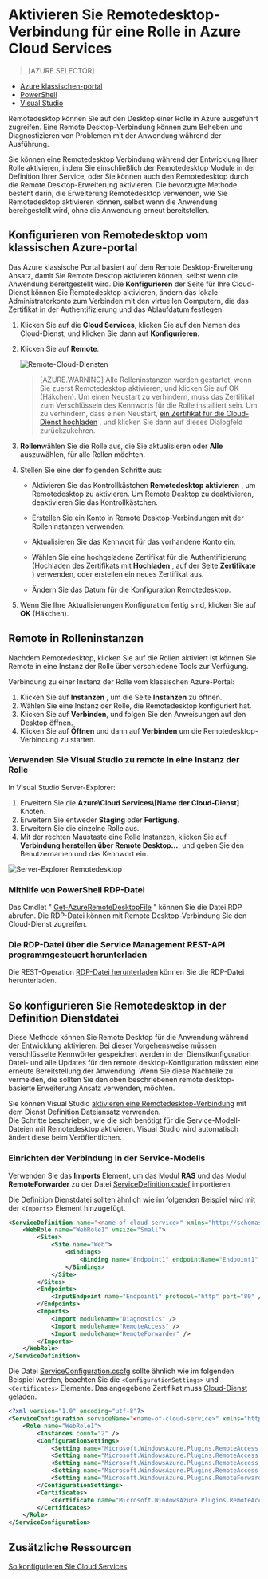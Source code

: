<properties 
pageTitle="Aktivieren Sie Remotedesktop-Verbindung für eine Rolle in Azure Cloud Services" 
description="So konfigurieren Sie Ihre Azure-Cloud-Service-Anwendung zu remote desktop-Verbindungen zulassen" 
services="cloud-services" 
documentationCenter="" 
authors="sbtron" 
manager="timlt" 
editor=""/>
<tags 
ms.service="cloud-services" 
ms.workload="tbd" 
ms.tgt_pltfrm="na" 
ms.devlang="na" 
ms.topic="article" 
ms.date="02/17/2016" 
ms.author="saurabh"/>

# <a name="enable-remote-desktop-connection-for-a-role-in-azure-cloud-services"></a>Aktivieren Sie Remotedesktop-Verbindung für eine Rolle in Azure Cloud Services

>[AZURE.SELECTOR]
- [Azure klassischen-portal](cloud-services-role-enable-remote-desktop.md)
- [PowerShell](cloud-services-role-enable-remote-desktop-powershell.md)
- [Visual Studio](../vs-azure-tools-remote-desktop-roles.md)


Remotedesktop können Sie auf den Desktop einer Rolle in Azure ausgeführt zugreifen. Eine Remote Desktop-Verbindung können zum Beheben und Diagnostizieren von Problemen mit der Anwendung während der Ausführung. 

Sie können eine Remotedesktop Verbindung während der Entwicklung Ihrer Rolle aktivieren, indem Sie einschließlich der Remotedesktop Module in der Definition Ihrer Service, oder Sie können auch den Remotedesktop durch die Remote Desktop-Erweiterung aktivieren. Die bevorzugte Methode besteht darin, die Erweiterung Remotedesktop verwenden, wie Sie Remotedesktop aktivieren können, selbst wenn die Anwendung bereitgestellt wird, ohne die Anwendung erneut bereitstellen. 


## <a name="configure-remote-desktop-from-the-azure-classic-portal"></a>Konfigurieren von Remotedesktop vom klassischen Azure-portal
Das Azure klassische Portal basiert auf dem Remote Desktop-Erweiterung Ansatz, damit Sie Remote Desktop aktivieren können, selbst wenn die Anwendung bereitgestellt wird. Die **Konfigurieren** der Seite für Ihre Cloud-Dienst können Sie Remotedesktop aktivieren, ändern das lokale Administratorkonto zum Verbinden mit den virtuellen Computern, die das Zertifikat in der Authentifizierung und das Ablaufdatum festlegen. 


1. Klicken Sie auf die **Cloud Services**, klicken Sie auf den Namen des Cloud-Dienst, und klicken Sie dann auf **Konfigurieren**.

2. Klicken Sie auf **Remote**.
    
    ![Remote-Cloud-Diensten](./media/cloud-services-role-enable-remote-desktop/CloudServices_Remote.png)
    
    > [AZURE.WARNING] Alle Rolleninstanzen werden gestartet, wenn Sie zuerst Remotedesktop aktivieren, und klicken Sie auf OK (Häkchen). Um einen Neustart zu verhindern, muss das Zertifikat zum Verschlüsseln des Kennworts für die Rolle installiert sein. Um zu verhindern, dass einen Neustart, [ein Zertifikat für die Cloud-Dienst hochladen](cloud-services-how-to-create-deploy/#how-to-upload-a-certificate-for-a-cloud-service) , und klicken Sie dann auf dieses Dialogfeld zurückzukehren.
    

3. **Rollen**wählen Sie die Rolle aus, die Sie aktualisieren oder **Alle** auszuwählen, für alle Rollen möchten.

4. Stellen Sie eine der folgenden Schritte aus:
    
    - Aktivieren Sie das Kontrollkästchen **Remotedesktop aktivieren** , um Remotedesktop zu aktivieren. Um Remote Desktop zu deaktivieren, deaktivieren Sie das Kontrollkästchen.
    
    - Erstellen Sie ein Konto in Remote Desktop-Verbindungen mit der Rolleninstanzen verwenden.
    
    - Aktualisieren Sie das Kennwort für das vorhandene Konto ein.
    
    - Wählen Sie eine hochgeladene Zertifikat für die Authentifizierung (Hochladen des Zertifikats mit **Hochladen** , auf der Seite **Zertifikate** ) verwenden, oder erstellen ein neues Zertifikat aus. 
    
    - Ändern Sie das Datum für die Konfiguration Remotedesktop.

5. Wenn Sie Ihre Aktualisierungen Konfiguration fertig sind, klicken Sie auf **OK** (Häkchen).


## <a name="remote-into-role-instances"></a>Remote in Rolleninstanzen
Nachdem Remotedesktop, klicken Sie auf die Rollen aktiviert ist können Sie Remote in eine Instanz der Rolle über verschiedene Tools zur Verfügung.

Verbindung zu einer Instanz der Rolle vom klassischen Azure-Portal:
    
  1.   Klicken Sie auf **Instanzen** , um die Seite **Instanzen** zu öffnen.
  2.   Wählen Sie eine Instanz der Rolle, die Remotedesktop konfiguriert hat.
  3.   Klicken Sie auf **Verbinden**, und folgen Sie den Anweisungen auf den Desktop öffnen. 
  4.   Klicken Sie auf **Öffnen** und dann auf **Verbinden** um die Remotedesktop-Verbindung zu starten. 


### <a name="use-visual-studio-to-remote-into-a-role-instance"></a>Verwenden Sie Visual Studio zu remote in eine Instanz der Rolle

In Visual Studio Server-Explorer:

1. Erweitern Sie die **Azure\\Cloud Services\\[Name der Cloud-Dienst]** Knoten.
2. Erweitern Sie entweder **Staging** oder **Fertigung**.
3. Erweitern Sie die einzelne Rolle aus.
4. Mit der rechten Maustaste eine Rolle Instanzen, klicken Sie auf **Verbindung herstellen über Remote Desktop...**, und geben Sie den Benutzernamen und das Kennwort ein. 

![Server-Explorer Remotedesktop](./media/cloud-services-role-enable-remote-desktop/ServerExplorer_RemoteDesktop.png)


### <a name="use-powershell-to-get-the-rdp-file"></a>Mithilfe von PowerShell RDP-Datei
Das Cmdlet " [Get-AzureRemoteDesktopFile](https://msdn.microsoft.com/library/azure/dn495261.aspx) " können Sie die Datei RDP abrufen. Die RDP-Datei können mit Remote Desktop-Verbindung Sie den Cloud-Dienst zugreifen.

### <a name="programmatically-download-the-rdp-file-through-the-service-management-rest-api"></a>Die RDP-Datei über die Service Management REST-API programmgesteuert herunterladen
Die REST-Operation [RDP-Datei herunterladen](https://msdn.microsoft.com/library/jj157183.aspx) können Sie die RDP-Datei herunterladen. 



## <a name="to-configure-remote-desktop-in-the-service-definition-file"></a>So konfigurieren Sie Remotedesktop in der Definition Dienstdatei

Diese Methode können Sie Remote Desktop für die Anwendung während der Entwicklung aktivieren. Bei dieser Vorgehensweise müssen verschlüsselte Kennwörter gespeichert werden in der Dienstkonfiguration Datei- und alle Updates für den remote desktop-Konfiguration müssten eine erneute Bereitstellung der Anwendung. Wenn Sie diese Nachteile zu vermeiden, die sollten Sie den oben beschriebenen remote desktop-basierte Erweiterung Ansatz verwenden, möchten.  

Sie können Visual Studio [aktivieren eine Remotedesktop-Verbindung](../vs-azure-tools-remote-desktop-roles.md) mit dem Dienst Definition Dateiansatz verwenden.  
Die Schritte beschrieben, wie die sich benötigt für die Service-Modell-Dateien mit Remotedesktop aktivieren. Visual Studio wird automatisch ändert diese beim Veröffentlichen.

### <a name="set-up-the-connection-in-the-service-model"></a>Einrichten der Verbindung in der Service-Modells 
Verwenden Sie das **Imports** Element, um das Modul **RAS** und das Modul **RemoteForwarder** zu der Datei [ServiceDefinition.csdef](cloud-services-model-and-package.md#csdef) importieren.

Die Definition Dienstdatei sollten ähnlich wie im folgenden Beispiel wird mit der `<Imports>` Element hinzugefügt.

```xml
<ServiceDefinition name="<name-of-cloud-service>" xmlns="http://schemas.microsoft.com/ServiceHosting/2008/10/ServiceDefinition" schemaVersion="2013-03.2.0">
    <WebRole name="WebRole1" vmsize="Small">
        <Sites>
            <Site name="Web">
                <Bindings>
                    <Binding name="Endpoint1" endpointName="Endpoint1" />
                </Bindings>
            </Site>
        </Sites>
        <Endpoints>
            <InputEndpoint name="Endpoint1" protocol="http" port="80" />
        </Endpoints>
        <Imports>
            <Import moduleName="Diagnostics" />
            <Import moduleName="RemoteAccess" />
            <Import moduleName="RemoteForwarder" />
        </Imports>
    </WebRole>
</ServiceDefinition>
```
Die Datei [ServiceConfiguration.cscfg](cloud-services-model-and-package.md#cscfg) sollte ähnlich wie im folgenden Beispiel werden, beachten Sie die `<ConfigurationSettings>` und `<Certificates>` Elemente. Das angegebene Zertifikat muss [Cloud-Dienst geladen](../cloud-services-how-to-create-deploy.md#how-to-upload-a-certificate-for-a-cloud-service).

```xml
<?xml version="1.0" encoding="utf-8"?>
<ServiceConfiguration serviceName="<name-of-cloud-service>" xmlns="http://schemas.microsoft.com/ServiceHosting/2008/10/ServiceConfiguration" osFamily="3" osVersion="*" schemaVersion="2013-03.2.0">
    <Role name="WebRole1">
        <Instances count="2" />
        <ConfigurationSettings>
            <Setting name="Microsoft.WindowsAzure.Plugins.RemoteAccess.Enabled" value="true" />
            <Setting name="Microsoft.WindowsAzure.Plugins.RemoteAccess.AccountUsername" value="[name-of-user-account]" />
            <Setting name="Microsoft.WindowsAzure.Plugins.RemoteAccess.AccountEncryptedPassword" value="[base-64-encrypted-user-password]" />
            <Setting name="Microsoft.WindowsAzure.Plugins.RemoteAccess.AccountExpiration" value="[certificate-expiration]" />
            <Setting name="Microsoft.WindowsAzure.Plugins.RemoteForwarder.Enabled" value="true" />
        </ConfigurationSettings>
        <Certificates>
            <Certificate name="Microsoft.WindowsAzure.Plugins.RemoteAccess.PasswordEncryption" thumbprint="[certificate-thumbprint]" thumbprintAlgorithm="sha1" />
        </Certificates>
    </Role>
</ServiceConfiguration>
```


## <a name="additional-resources"></a>Zusätzliche Ressourcen

[So konfigurieren Sie Cloud Services](cloud-services-how-to-configure.md)